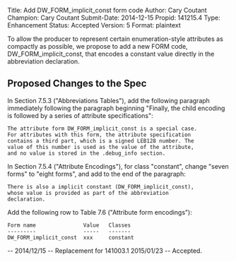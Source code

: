 Title:       Add DW_FORM_implicit_const form code
Author:      Cary Coutant
Champion:    Cary Coutant
Submit-Date: 2014-12-15
Propid:      141215.4
Type:        Enhancement
Status:      Accepted
Version:     5
Format:      plaintext

To allow the producer to represent certain enumeration-style
attributes as compactly as possible, we propose to add a new FORM
code, DW_FORM_implicit_const, that encodes a constant value
directly in the abbreviation declaration.

Proposed Changes to the Spec
----------------------------

In Section 7.5.3 ("Abbreviations Tables"), add the following
paragraph immediately following the paragraph beginning "Finally,
the child encoding is followed by a series of attribute
specifications":

    The attribute form DW_FORM_implicit_const is a special case.
    For attributes with this form, the attribute specification
    contains a third part, which is a signed LEB128 number. The
    value of this number is used as the value of the attribute,
    and no value is stored in the .debug_info section.

In Section 7.5.4 ("Attribute Encodings"), for class "constant",
change "seven forms" to "eight forms", and add to the end of the
paragraph:

    There is also a implicit constant (DW_FORM_implicit_const),
    whose value is provided as part of the abbreviation
    declaration.

Add the following row to Table 7.6 ("Attribute form encodings"):

    Form name               Value   Classes
    ---------               -----   -------
    DW_FORM_implicit_const  xxx     constant

--
2014/12/15 -- Replacement for 141003.1
2015/01/23 -- Accepted.
